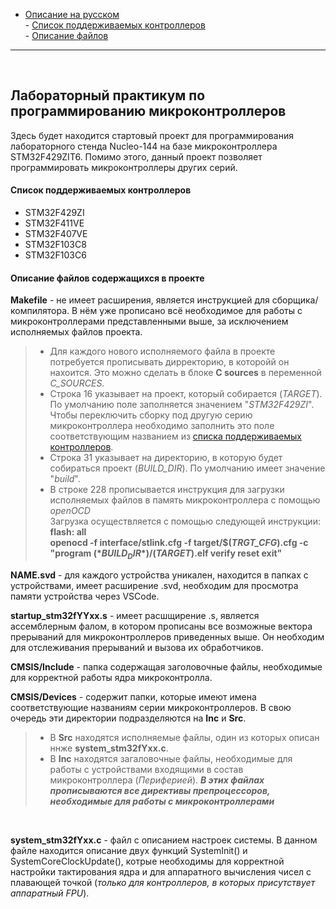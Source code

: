 - [Описание на русском](#ru_description)  
      - [Список поддерживаемых контроллеров](#mk_list_ru)  
      - [Описание файлов](#file_ru_description)
***
<br/>

## <a name="ru_description"></a> Лабораторный практикум по программированию микроконтроллеров
Здесь будет находится стартовый проект для программирования лабораторного стенда Nucleo-144 на базе микроконтроллера STM32F429ZIT6. Помимо этого, данный проект позволяет программировать микроконтроллеры других серий.
#### <a name="mk_list_ru"></a> Список поддерживаемых контроллеров
- STM32F429ZI
- STM32F411VE
- STM32F407VE
- STM32F103C8
- STM32F103C6

#### <a name="file_ru_description"></a> Описание файлов содержащихся в проекте  

**Makefile** - не имеет расширения, является инструкцией для сборщика/компилятора. В нём уже прописано всё необходимое для работы с микроконтроллерами представленными выше, за исключением исполняемых файлов проекта. 

> - Для каждого нового исполняемого файла в проекте потребуется прописывать дирректорию, в которойй он нахоится. Это можно сделать в блоке **C sources** в переменной *C_SOURCES*.
> - Строка 16 указывает на проект, который собирается (*TARGET*). По умолчанию поле заполняется значением "*STM32F429ZI*". Чтобы переключить сборку под другую серию микроконтроллера необходимо заполнить это поле соответствующим названием из [списка поддерживаемых контроллеров](#mk_list_ru).
> - Строка 31 указывает на директорию, в которую будет собираться проект (*BUILD_DIR*). По умолчанию имеет значение "*build*".
> - В строке 228 прописывается инструкция для загрузки исполняемых файлов в память микроконтроллера с помощью *openOCD*  
> Загрузка осуществляется с помощью следующей инструкции:  
> **flash: all**  
> **openocd -f interface/stlink.cfg -f target/$(*TRGT_CFG*).cfg -c "program $(*BUILD_DIR*)/$(*TARGET*).elf verify reset exit"**

**NAME.svd** - для каждого устройства уникален, находится в папках с устройствами, имеет расширение .svd, необходим для просмотра памяти устройства через VSCode.

**startup_stm32fYYxx.s** - имеет расшщирение .s, является ассемблерным фалом, в котором прописаны все возможные вектора прерываний для микроконтроллеров приведенных выше. Он необходим для отслеживания прерываний и вызова их обработчиков.  

**CMSIS/Include** - папка содержащая заголовочные файлы, необходимые для корректной работы ядра микроконтролла.

**CMSIS/Devices** - содержит папки, которые имеют имена соответствующие названиям серии микроконтроллеров. В свою очередь эти директории подразделяются на **Inc** и **Src**.<br/> 
> - В **Src** находятся исполняемые файлы, один из которых описан ннже **system_stm32fYxx.c**.<br/>
> - В **Inc** находятся загаловочные файлы, необходимые для работы с устройствами входящими в состав микроконтроллера (*Периферией*). ***В этих файлах прописываются все директивы препроцессоров, необходимые для работы с микроконтроллерами***
<br/>

**system_stm32fYxx.c** - файл с описанием настроек системы. В данном файле находится описание двух функций SystemInit() и SystemCoreClockUpdate(), котрые необходимы для корректной настройки тактирования ядра и для аппаратного вычисления чисел с плавающей точкой (*только для контроллеров, в которых присутствует аппаратный FPU*).